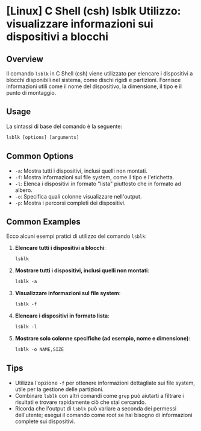 # [Linux] C Shell (csh) lsblk Utilizzo: visualizzare informazioni sui dispositivi a blocchi

## Overview
Il comando `lsblk` in C Shell (csh) viene utilizzato per elencare i dispositivi a blocchi disponibili nel sistema, come dischi rigidi e partizioni. Fornisce informazioni utili come il nome del dispositivo, la dimensione, il tipo e il punto di montaggio.

## Usage
La sintassi di base del comando è la seguente:

```csh
lsblk [options] [arguments]
```

## Common Options
- `-a`: Mostra tutti i dispositivi, inclusi quelli non montati.
- `-f`: Mostra informazioni sul file system, come il tipo e l'etichetta.
- `-l`: Elenca i dispositivi in formato "lista" piuttosto che in formato ad albero.
- `-o`: Specifica quali colonne visualizzare nell'output.
- `-p`: Mostra i percorsi completi dei dispositivi.

## Common Examples
Ecco alcuni esempi pratici di utilizzo del comando `lsblk`:

1. **Elencare tutti i dispositivi a blocchi**:
   ```csh
   lsblk
   ```

2. **Mostrare tutti i dispositivi, inclusi quelli non montati**:
   ```csh
   lsblk -a
   ```

3. **Visualizzare informazioni sul file system**:
   ```csh
   lsblk -f
   ```

4. **Elencare i dispositivi in formato lista**:
   ```csh
   lsblk -l
   ```

5. **Mostrare solo colonne specifiche (ad esempio, nome e dimensione)**:
   ```csh
   lsblk -o NAME,SIZE
   ```

## Tips
- Utilizza l'opzione `-f` per ottenere informazioni dettagliate sui file system, utile per la gestione delle partizioni.
- Combinare `lsblk` con altri comandi come `grep` può aiutarti a filtrare i risultati e trovare rapidamente ciò che stai cercando.
- Ricorda che l'output di `lsblk` può variare a seconda dei permessi dell'utente; esegui il comando come root se hai bisogno di informazioni complete sui dispositivi.